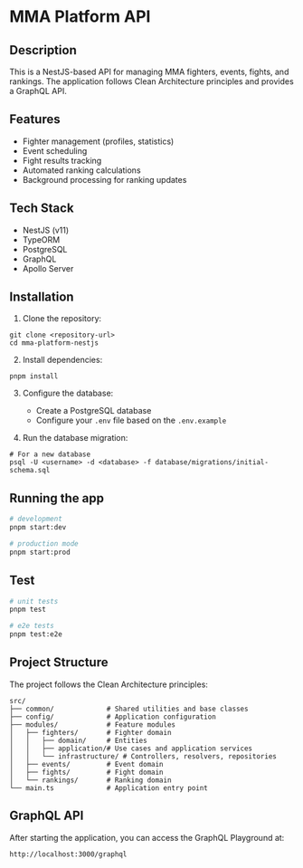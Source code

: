 # MMA Platform API

## Description

This is a NestJS-based API for managing MMA fighters, events, fights, and rankings. The application follows Clean Architecture principles and provides a GraphQL API.

## Features

- Fighter management (profiles, statistics)
- Event scheduling
- Fight results tracking
- Automated ranking calculations
- Background processing for ranking updates

## Tech Stack

- NestJS (v11)
- TypeORM
- PostgreSQL
- GraphQL
- Apollo Server

## Installation

1. Clone the repository:
```
git clone <repository-url>
cd mma-platform-nestjs
```

2. Install dependencies:
```
pnpm install
```

3. Configure the database:
   - Create a PostgreSQL database
   - Configure your `.env` file based on the `.env.example`

4. Run the database migration:
```
# For a new database
psql -U <username> -d <database> -f database/migrations/initial-schema.sql
```

## Running the app

```bash
# development
pnpm start:dev

# production mode
pnpm start:prod
```

## Test

```bash
# unit tests
pnpm test

# e2e tests
pnpm test:e2e
```

## Project Structure

The project follows the Clean Architecture principles:

```
src/
├── common/             # Shared utilities and base classes
├── config/             # Application configuration
├── modules/            # Feature modules
│   ├── fighters/       # Fighter domain
│   │   ├── domain/     # Entities
│   │   ├── application/# Use cases and application services
│   │   └── infrastructure/ # Controllers, resolvers, repositories
│   ├── events/         # Event domain
│   ├── fights/         # Fight domain
│   └── rankings/       # Ranking domain
└── main.ts             # Application entry point
```

## GraphQL API

After starting the application, you can access the GraphQL Playground at:
```
http://localhost:3000/graphql
``` 